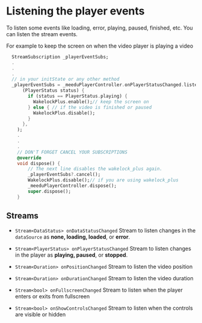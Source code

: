 # Listening the player events

To listen some events like loading, error, playing, paused, finished, etc. You can listen the stream events.

For example to keep the screen on when the video player is playing a video

```dart
  StreamSubscription _playerEventSubs;
  .
  .
  .
  // in your initState or any other method
  _playerEventSubs = _meeduPlayerController.onPlayerStatusChanged.listen(
      (PlayerStatus status) {
        if (status == PlayerStatus.playing) {
          WakelockPlus.enable();// keep the screen on
        } else { // if the video is finished or paused
          WakelockPlus.disable();
        }
      },
    );
    .
    .
    .
    // DON'T FORGET CANCEL YOUR SUBSCRIPTIONS
    @override
    void dispose() {
        // The next line disables the wakelock_plus again.
        _playerEventSubs?.cancel();
        WakelockPlus.disable();// if you are using wakelock_plus
        _meeduPlayerController.dispose();
        super.dispose();
    }
```

## Streams

- `Stream<DataStatus> onDataStatusChanged`
  Stream to listen changes in the `dataSource` as **none, loading, loaded**, or **error**.

- `Stream<PlayerStatus> onPlayerStatusChanged`
  Stream to listen changes in the player as **playing, paused**, or **stopped**.

- `Stream<Duration> onPositionChanged`
  Stream to listen the video position

- `Stream<Duration> onDurationChanged`
  Stream to listen the video duration

- `Stream<bool> onFullscreenChanged`
  Stream to listen when the player enters or exits from fullscreen

- `Stream<bool> onShowControlsChanged`
  Stream to listen when the controls are visible or hidden
